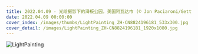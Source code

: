 ```yaml
---
title: 2022.04.09 - 光绘摄影下的滑板公园，美国阿瓦达市 (© Jon Paciaroni/Getty Images)
date: 2022.04.09 00:00:00
cover_index: /images/thumbs/LightPainting_ZH-CN8824196181_533x300.jpg
cover_detail: /images/LightPainting_ZH-CN8824196181_1920x1080.jpg
---
```


![LightPainting](/images/LightPainting_ZH-CN8824196181_1920x1080.jpg)
